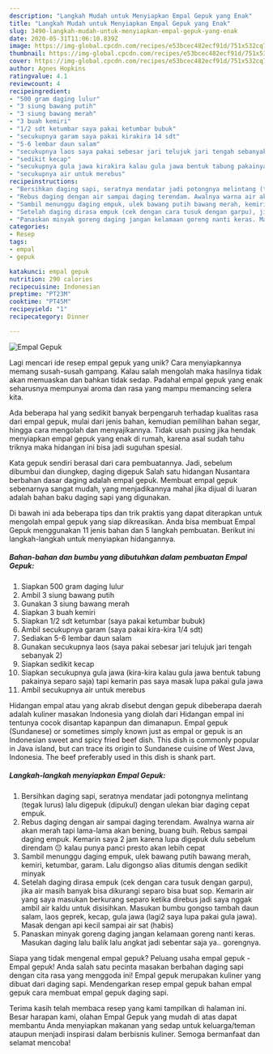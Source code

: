 ```yaml
---
description: "Langkah Mudah untuk Menyiapkan Empal Gepuk yang Enak"
title: "Langkah Mudah untuk Menyiapkan Empal Gepuk yang Enak"
slug: 3490-langkah-mudah-untuk-menyiapkan-empal-gepuk-yang-enak
date: 2020-05-31T11:06:10.839Z
image: https://img-global.cpcdn.com/recipes/e53bcec482ecf91d/751x532cq70/empal-gepuk-foto-resep-utama.jpg
thumbnail: https://img-global.cpcdn.com/recipes/e53bcec482ecf91d/751x532cq70/empal-gepuk-foto-resep-utama.jpg
cover: https://img-global.cpcdn.com/recipes/e53bcec482ecf91d/751x532cq70/empal-gepuk-foto-resep-utama.jpg
author: Agnes Hopkins
ratingvalue: 4.1
reviewcount: 4
recipeingredient:
- "500 gram daging lulur"
- "3 siung bawang putih"
- "3 siung bawang merah"
- "3 buah kemiri"
- "1/2 sdt ketumbar saya pakai ketumbar bubuk"
- "secukupnya garam saya pakai kirakira 14 sdt"
- "5-6 lembar daun salam"
- "secukupnya laos saya pakai sebesar jari telujuk jari tengah sebanyak 2"
- "sedikit kecap"
- "secukupnya gula jawa kirakira kalau gula jawa bentuk tabung pakainya separo saja tapi kemarin pas saya masak lupa pakai gula jawa"
- "secukupnya air untuk merebus"
recipeinstructions:
- "Bersihkan daging sapi, seratnya mendatar jadi potongnya melintang (tegak lurus) lalu digepuk (dipukul) dengan ulekan biar daging cepat empuk."
- "Rebus daging dengan air sampai daging terendam. Awalnya warna air akan merah tapi lama-lama akan bening, buang buih. Rebus sampai daging empuk. Kemarin saya 2 jam karena lupa digepuk dulu sebelum direndam 😔 kalau punya panci presto akan lebih cepat"
- "Sambil menunggu daging empuk, ulek bawang putih bawang merah, kemiri, ketumbar, garam. Lalu digongso alias ditumis dengan sedikit minyak"
- "Setelah daging dirasa empuk (cek dengan cara tusuk dengan garpu), jika air masih banyak bisa dikurangi separo bisa buat sop. Kemarin air yang saya masukan berkurang separo ketika direbus jadi saya nggak ambil air kaldu untuk disisihkan. Masukan bumbu gongso tambah daun salam, laos geprek, kecap, gula jawa (lagi2 saya lupa pakai gula jawa). Masak dengan api kecil sampai air sat (habis)"
- "Panaskan minyak goreng daging jangan kelamaan goreng nanti keras. Masukan daging lalu balik lalu angkat jadi sebentar saja ya.. gorengnya."
categories:
- Resep
tags:
- empal
- gepuk

katakunci: empal gepuk 
nutrition: 290 calories
recipecuisine: Indonesian
preptime: "PT23M"
cooktime: "PT45M"
recipeyield: "1"
recipecategory: Dinner

---
```



![Empal Gepuk](https://img-global.cpcdn.com/recipes/e53bcec482ecf91d/751x532cq70/empal-gepuk-foto-resep-utama.jpg)

Lagi mencari ide resep empal gepuk yang unik? Cara menyiapkannya memang susah-susah gampang. Kalau salah mengolah maka hasilnya tidak akan memuaskan dan bahkan tidak sedap. Padahal empal gepuk yang enak seharusnya mempunyai aroma dan rasa yang mampu memancing selera kita.

Ada beberapa hal yang sedikit banyak berpengaruh terhadap kualitas rasa dari empal gepuk, mulai dari jenis bahan, kemudian pemilihan bahan segar, hingga cara mengolah dan menyajikannya. Tidak usah pusing jika hendak menyiapkan empal gepuk yang enak di rumah, karena asal sudah tahu triknya maka hidangan ini bisa jadi suguhan spesial.

Kata gepuk sendiri berasal dari cara pembuatannya. Jadi, sebelum dibumbui dan diungkep, daging digepuk Salah satu hidangan Nusantara berbahan dasar daging adalah empal gepuk. Membuat empal gepuk sebenarnya sangat mudah, yang menjadikannya mahal jika dijual di luaran adalah bahan baku daging sapi yang digunakan.


Di bawah ini ada beberapa tips dan trik praktis yang dapat diterapkan untuk mengolah empal gepuk yang siap dikreasikan. Anda bisa membuat Empal Gepuk menggunakan 11 jenis bahan dan 5 langkah pembuatan. Berikut ini langkah-langkah untuk menyiapkan hidangannya.

<!--inarticleads1-->

##### Bahan-bahan dan bumbu yang dibutuhkan dalam pembuatan Empal Gepuk:

1. Siapkan 500 gram daging lulur
1. Ambil 3 siung bawang putih
1. Gunakan 3 siung bawang merah
1. Siapkan 3 buah kemiri
1. Siapkan 1/2 sdt ketumbar (saya pakai ketumbar bubuk)
1. Ambil secukupnya garam (saya pakai kira-kira 1/4 sdt)
1. Sediakan 5-6 lembar daun salam
1. Gunakan secukupnya laos (saya pakai sebesar jari telujuk jari tengah sebanyak 2)
1. Siapkan sedikit kecap
1. Siapkan secukupnya gula jawa (kira-kira kalau gula jawa bentuk tabung pakainya separo saja) tapi kemarin pas saya masak lupa pakai gula jawa
1. Ambil secukupnya air untuk merebus


Hidangan empal atau yang akrab disebut dengan gepuk dibeberapa daerah adalah kuliner masakan Indonesia yang diolah dari Hidangan empal ini tentunya cocok disantap kapanpun dan dimanapun. Empal gepuk (Sundanese) or sometimes simply known just as empal or gepuk is an Indonesian sweet and spicy fried beef dish. This dish is commonly popular in Java island, but can trace its origin to Sundanese cuisine of West Java, Indonesia. The beef preferably used in this dish is shank part. 

<!--inarticleads2-->

##### Langkah-langkah menyiapkan Empal Gepuk:

1. Bersihkan daging sapi, seratnya mendatar jadi potongnya melintang (tegak lurus) lalu digepuk (dipukul) dengan ulekan biar daging cepat empuk.
1. Rebus daging dengan air sampai daging terendam. Awalnya warna air akan merah tapi lama-lama akan bening, buang buih. Rebus sampai daging empuk. Kemarin saya 2 jam karena lupa digepuk dulu sebelum direndam 😔 kalau punya panci presto akan lebih cepat
1. Sambil menunggu daging empuk, ulek bawang putih bawang merah, kemiri, ketumbar, garam. Lalu digongso alias ditumis dengan sedikit minyak
1. Setelah daging dirasa empuk (cek dengan cara tusuk dengan garpu), jika air masih banyak bisa dikurangi separo bisa buat sop. Kemarin air yang saya masukan berkurang separo ketika direbus jadi saya nggak ambil air kaldu untuk disisihkan. Masukan bumbu gongso tambah daun salam, laos geprek, kecap, gula jawa (lagi2 saya lupa pakai gula jawa). Masak dengan api kecil sampai air sat (habis)
1. Panaskan minyak goreng daging jangan kelamaan goreng nanti keras. Masukan daging lalu balik lalu angkat jadi sebentar saja ya.. gorengnya.


Siapa yang tidak mengenal empal gepuk? Peluang usaha empal gepuk -Empal gepuk! Anda salah satu pecinta masakan berbahan daging sapi dengan cita rasa yang menggoda ini! Empal gepuk merupakan kuliner yang dibuat dari daging sapi. Mendengarkan resep empal gepuk bahan empal gepuk cara membuat empal gepuk daging sapi. 

Terima kasih telah membaca resep yang kami tampilkan di halaman ini. Besar harapan kami, olahan Empal Gepuk yang mudah di atas dapat membantu Anda menyiapkan makanan yang sedap untuk keluarga/teman ataupun menjadi inspirasi dalam berbisnis kuliner. Semoga bermanfaat dan selamat mencoba!
